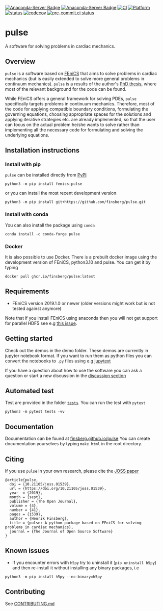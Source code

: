 [![Anaconda-Server Badge](https://anaconda.org/conda-forge/pulse/badges/version.svg)](https://anaconda.org/conda-forge/pulse)
[![Anaconda-Server Badge](https://anaconda.org/conda-forge/pulse/badges/downloads.svg)](https://anaconda.org/conda-forge/pulse)
[![CI](https://github.com/finsberg/pulse/actions/workflows/main.yml/badge.svg)](https://github.com/finsberg/pulse/actions/workflows/main.yml)
[![Platform](https://anaconda.org/finsberg/pulse/badges/platforms.svg)](https://anaconda.org/finsberg/pulse)
[![status](http://joss.theoj.org/papers/9abee735e6abadabe9252d5fcc84fd40/status.svg)](http://joss.theoj.org/papers/9abee735e6abadabe9252d5fcc84fd40)
[![codecov](https://codecov.io/gh/finsberg/pulse/branch/master/graph/badge.svg?token=cZEkiXSOKm)](https://codecov.io/gh/finsberg/pulse)
[![pre-commit.ci status](https://results.pre-commit.ci/badge/github/finsberg/pulse/master.svg)](https://results.pre-commit.ci/latest/github/finsberg/pulse/master)

# pulse

A software for solving problems in cardiac mechanics.

## Overview
`pulse` is a software based on [FEniCS](https://fenicsproject.org) that aims to solve problems in cardiac mechanics (but is easily extended to solve more general problems in continuum mechanics). `pulse` is a results of the author's [PhD thesis](https://www.duo.uio.no/handle/10852/62015), where most of the relevant background for the code can be found.

While FEniCS offers a general framework for solving PDEs, `pulse` specifically targets problems in continuum mechanics. Therefore, most of the code for applying compatible boundary conditions, formulating the governing equations, choosing appropriate spaces for the solutions and applying iterative strategies etc. are already implemented, so that the user can focus on the actual problem he/she wants to solve rather than implementing all the necessary code for formulating and solving the underlying equations.

## Installation instructions

### Install with pip
`pulse` can be installed directly from [PyPI](https://pypi.org/project/fenics-pulse/)
```
python3 -m pip install fenics-pulse
```
or you can install the most recent development version
```
python3 -m pip install git+https://github.com/finsberg/pulse.git
```

### Install with conda
You can also install the package using `conda`
```
conda install -c conda-forge pulse
```

### Docker
It is also possible to use Docker. There is a prebuilt docker image
using the development version of FEniCS, python3.10 and pulse. You can get it by typing
```
docker pull ghcr.io/finsberg/pulse:latest
```

## Requirements
* FEniCS version 2019.1.0 or newer (older versions might work but is not tested against anymore)

Note that if you install FEniCS using anaconda then you will not get support for parallel HDF5
see e.g [this issue](https://github.com/conda-forge/hdf5-feedstock/issues/51).

## Getting started
Check out the demos in the demo folder. These demos are currently in jupyter notebook format.
If you want to run them as python files you can convert the notebooks to `.py` files using e.g [jupytext](https://jupytext.readthedocs.io/en/latest/)

If you have a question about how to use the software you can ask a question or start a new discussion in the [discussion section](https://github.com/finsberg/pulse/discussions)

## Automated test
Test are provided in the folder [`tests`](tests). You can run the test
with `pytest`
```
python3 -m pytest tests -vv
```

## Documentation
Documentation can be found at [finsberg.github.io/pulse](https://finsberg.github.io/pulse)
You can create documentation yourselves by typing `make html` in the
root directory.

## Citing

If you use `pulse` in your own research, please cite the [JOSS paper](https://joss.theoj.org/papers/10.21105/joss.01539)

```
@article{pulse,
  doi = {10.21105/joss.01539},
  url = {https://doi.org/10.21105/joss.01539},
  year  = {2019},
  month = {sept},
  publisher = {The Open Journal},
  volume = {4},
  number = {41},
  pages = {1539},
  author = {Henrik Finsberg},
  title = {pulse: A python package based on FEniCS for solving problems in cardiac mechanics},
  journal = {The Journal of Open Source Software}
}
```

## Known issues
* If you encounter errors with `h5py` try to uninstall it (`pip uninstall h5py`) and then re-install it without installing any binary packages, i.e
```
python3 -m pip install h5py --no-binary=h5py
```

## Contributing
See [CONTRIBUTING.md](CONTRIBUTING.md)
